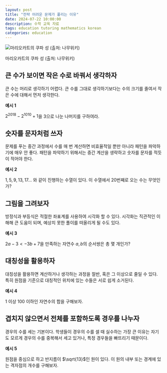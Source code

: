 ```yaml
---
layout: post
title: "전략 어려운 문제가 풀리는 이유"
date: 2024-07-22 10:00:00
description: 수학 교육 자료
tags: education tutoring mathematics korean
categories: education
---
```



![마리오카트의 쿠파 성 (출처: 나무위키)](%EC%A0%84%EB%9E%B5%20%EC%96%B4%EB%A0%A4%EC%9A%B4%20%EB%AC%B8%EC%A0%9C%EA%B0%80%20%ED%92%80%EB%A6%AC%EB%8A%94%20%EC%9D%B4%EC%9C%A0%20161f0f24f931809c9bf9e8ee042d6da7/Untitled.png)

마리오카트의 쿠파 성 (출처: 나무위키)

## 큰 수가 보이면 작은 수로 바꿔서 생각하자

큰 수는 머리로 생각하기 어렵다.
큰 수를 그대로 생각하기보다는 수의 크기를 줄여서 작은 수에 대해서 먼저 생각한다.

**예시 1**

$2^{2018}-2^{1010}+1$을 $3$으로 나눈 나머지를 구하여라.

## 숫자를 문자처럼 쓰자

문제를 푸는 중간 과정에서 수를 매 번 계산하면 비효율적일 뿐만 아니라 패턴을 파악하기에 매우 안 좋다.
패턴을 파악하기 위해서는 중간 계산을 생략하고 숫자를 문자를 적듯이 적어야 한다.

**예시 2**

$1, 5, 9, 13, 17 ...$ 와 같이 진행하는 수열이 있다. 이 수열에서 $20$번째로 오는 수는 무엇인가?

## 그림을 그려보자

방정식과 부등식은 적절한 좌표계를 사용하여 시각화 할 수 있다.
시각화는 직관적인 이해해 큰 도움이 되며, 예상치 못한 풀이를 떠올리게 될 수도 있다.

**예시 3**

$2a-3<-3b+7$을 만족하는 자연수 $a, b$의 순서쌍은 총 몇 개인가?

## 대칭성을 활용하자

대칭성을 활용하면 계산하거나 생각하는 과정을 절반, 혹은 그 이상으로 줄일 수 있다.
특히 원점을 기준으로 대칭적인 위치에 있는 수들은 서로 쉽게 소거된다.

**예시 4**

$1$ 이상 $100$ 이하인 자연수의 합을 구해보자.

## 겹치지 않으면서 전체를 포함하도록 경우를 나누자

경우의 수를 세는 기본이다.
학생들이 경우의 수를 셀 때 실수하는 가장 큰 이유는 자기도 모르게 경우의 수를 중복해서 세고 있거나,
특정 경우들을 빠뜨리기 때문이다.

**예시 5**

원점을 중심으로 하고 반지름이 $\sqrt{13}$인 원이 있다. 이 원의 내부 또는 경계에 있는 격자점의 개수를 구해보자.